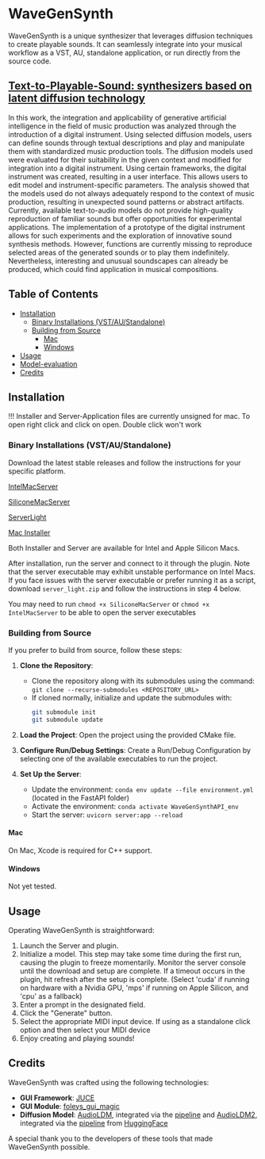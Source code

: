 # WaveGenSynth
WaveGenSynth is a unique synthesizer that leverages diffusion techniques to create playable sounds. It can seamlessly integrate into your musical workflow as a VST, AU, standalone application, or run directly from the source code.

## [Text-to-Playable-Sound: synthesizers based on latent diffusion technology](https://github.com/suckrowPierre/BachelorThesis)

In this work, the integration and applicability of generative artificial intelligence in the field of music production was analyzed through the introduction of a digital instrument. Using selected diffusion models, users can define sounds through textual descriptions and play and manipulate them with standardized music production tools. The diffusion models used were evaluated for their suitability in the given context and modified for integration into a digital instrument. Using certain frameworks, the digital instrument was created, resulting in a user interface. This allows users to edit model and instrument-specific parameters. The analysis showed that the models used do not always adequately respond to the context of music production, resulting in unexpected sound patterns or abstract artifacts. Currently, available text-to-audio models do not provide high-quality reproduction of familiar sounds but offer opportunities for experimental applications. The implementation of a prototype of the digital instrument allows for such experiments and the exploration of innovative sound synthesis methods. However, functions are currently missing to reproduce selected areas of the generated sounds or to play them indefinitely. Nevertheless, interesting and unusual soundscapes can already be produced, which could find application in musical compositions.

## Table of Contents
- [Installation](#installation)
  - [Binary Installations (VST/AU/Standalone)](#binary-installations-vstaustandalone)
  - [Building from Source](#building-from-source)
    - [Mac](#mac)
    - [Windows](#windows)
- [Usage](#usage)
- [Model-evaluation](#modelevaluation)
- [Credits](#credits)

## Installation

!!! Installer and Server-Application files are currently unsigned for mac. To open right click and click on open. Double click won't work

### Binary Installations (VST/AU/Standalone)
Download the latest stable releases and follow the instructions for your specific platform.

[IntelMacServer](https://github.com/suckrowPierre/WaveGenSynth/releases/download/bachelor-thesis/IntelMacServer)

[SiliconeMacServer](https://github.com/suckrowPierre/WaveGenSynth/releases/download/bachelor-thesis/SiliconeMacServer)

[ServerLight](https://github.com/suckrowPierre/WaveGenSynth/releases/download/bachelor-thesis/Server_Ligth.zip)

[Mac Installer](https://github.com/suckrowPierre/WaveGenSynth/releases/download/bachelor-thesis/WaveGenSynthMacInstaller.pkg)

Both Installer and Server are available for Intel and Apple Silicon Macs.

After installation, run the server and connect to it through the plugin. Note that the server executable may exhibit unstable performance on Intel Macs. If you face issues with the server executable or prefer running it as a script, download `server_light.zip` and follow the instructions in step 4 below.

You may need to run `chmod +x SiliconeMacServer` or `chmod +x IntelMacServer` to be able to open the server executables

### Building from Source
If you prefer to build from source, follow these steps:

1. **Clone the Repository**:
   - Clone the repository along with its submodules using the command: `git clone --recurse-submodules <REPOSITORY_URL>`
   - If cloned normally, initialize and update the submodules with:
     ```bash
     git submodule init
     git submodule update
     ```

2. **Load the Project**: Open the project using the provided CMake file.

3. **Configure Run/Debug Settings**: Create a Run/Debug Configuration by selecting one of the available executables to run the project.

4. **Set Up the Server**:
   - Update the environment: `conda env update --file environment.yml` (located in the FastAPI folder)
   - Activate the environment: `conda activate WaveGenSynthAPI_env`
   - Start the server: `uvicorn server:app --reload`

#### Mac
On Mac, Xcode is required for C++ support.

#### Windows
Not yet tested.

## Usage

Operating WaveGenSynth is straightforward:
1. Launch the Server and plugin.
2. Initialize a model. This step may take some time during the first run, causing the plugin to freeze momentarily. Monitor the server console until the download and setup are complete. If a timeout occurs in the plugin, hit refresh after the setup is complete. (Select 'cuda' if running on hardware with a Nvidia GPU, 'mps' if running on Apple Silicon, and 'cpu' as a fallback)
3. Enter a prompt in the designated field.
4. Click the "Generate" button.
5. Select the appropriate MIDI input device. If using as a standalone click option and then select your MIDI device
6. Enjoy creating and playing sounds!

## Credits

WaveGenSynth was crafted using the following technologies:
- **GUI Framework**: [JUCE](https://github.com/juce-framework/JUCE)
- **GUI Module**: [foleys_gui_magic](https://github.com/ffAudio/foleys_gui_magic/)
- **Diffusion Model**: [AudioLDM](https://github.com/haoheliu/AudioLDM), integrated via the [pipeline](https://huggingface.co/docs/diffusers/main/en/api/pipelines/audioldm) and [AudioLDM2](https://github.com/haoheliu/AudioLDM2), integrated via the [pipeline](https://huggingface.co/docs/diffusers/main/en/api/pipelines/audioldm2) from [HuggingFace](https://huggingface.co/)

A special thank you to the developers of these tools that made WaveGenSynth possible.
